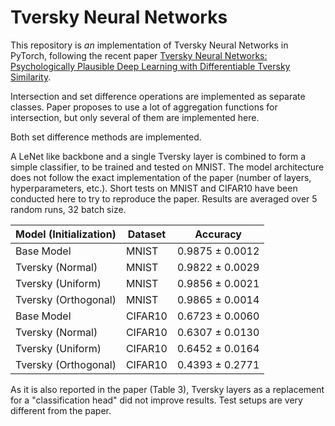 # Tversky Neural Networks

This repository is *an* implementation of Tversky Neural Networks in PyTorch, 
following the recent paper [Tversky Neural Networks: Psychologically Plausible Deep Learning with Differentiable Tversky Similarity](https://arxiv.org/abs/2506.11035).

Intersection and set difference operations are implemented as separate classes.
Paper proposes to use a lot of aggregation functions for intersection, but 
only several of them are implemented here.

Both set difference methods are implemented.

A LeNet like backbone and a single Tversky layer is combined to form a simple classifier,
to be trained and tested on MNIST. The model architecture does not follow the exact
implementation of the paper (number of layers, hyperparameters, etc.). Short tests on
MNIST and CIFAR10 have been conducted here to try to reproduce the paper. Results are
averaged over 5 random runs, 32 batch size. 

| Model (Initialization) | Dataset  | Accuracy        |
|------------------------|----------|-----------------|
| Base Model             | MNIST    | 0.9875 ± 0.0012 |
| Tversky (Normal)       | MNIST    | 0.9822 ± 0.0029 |
| Tversky (Uniform)      | MNIST    | 0.9856 ± 0.0021 |
| Tversky (Orthogonal)   | MNIST    | 0.9865 ± 0.0014 |
| Base Model             | CIFAR10  | 0.6723 ± 0.0060 |
| Tversky (Normal)       | CIFAR10  | 0.6307 ± 0.0130 |
| Tversky (Uniform)      | CIFAR10  | 0.6452 ± 0.0164 |
| Tversky (Orthogonal)   | CIFAR10  | 0.4393 ± 0.2771 |

As it is also reported in the paper (Table 3), Tversky layers as a replacement for
a "classification head" did not improve results. Test setups are very different
from the paper.
